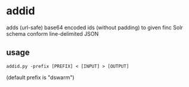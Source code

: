 # addid

adds (url-safe) base64 encoded ids (without padding) to given finc Solr schema conform line-delimited JSON

## usage

    addid.py -prefix [PREFIX] < [INPUT] > [OUTPUT]

(default prefix is "dswarm")
